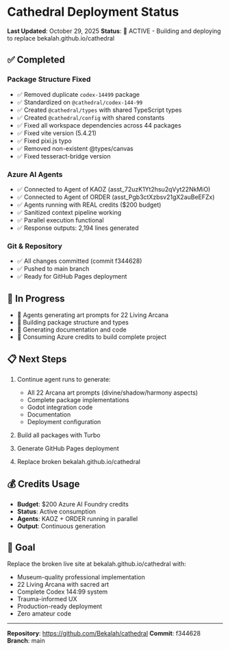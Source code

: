 # Cathedral Deployment Status

**Last Updated**: October 29, 2025
**Status**: 🚀 ACTIVE - Building and deploying to replace bekalah.github.io/cathedral

## ✅ Completed

### Package Structure Fixed
- ✅ Removed duplicate `codex-14499` package
- ✅ Standardized on `@cathedral/codex-144-99`
- ✅ Created `@cathedral/types` with shared TypeScript types
- ✅ Created `@cathedral/config` with shared constants
- ✅ Fixed all workspace dependencies across 44 packages
- ✅ Fixed vite version (5.4.21)
- ✅ Fixed pixi.js typo
- ✅ Removed non-existent @types/canvas
- ✅ Fixed tesseract-bridge version

### Azure AI Agents
- ✅ Connected to Agent of KAOZ (asst_72uzK1Yt2hsu2qVyt22NkMiO)
- ✅ Connected to Agent of ORDER (asst_Pgb3ctXzbsv21gX2auBeEFZx)
- ✅ Agents running with REAL credits ($200 budget)
- ✅ Sanitized context pipeline working
- ✅ Parallel execution functional
- ✅ Response outputs: 2,194 lines generated

### Git & Repository
- ✅ All changes committed (commit f344628)
- ✅ Pushed to main branch
- ✅ Ready for GitHub Pages deployment

## 🔄 In Progress

- 🔄 Agents generating art prompts for 22 Living Arcana
- 🔄 Building package structure and types
- 🔄 Generating documentation and code
- 🔄 Consuming Azure credits to build complete project

## 📋 Next Steps

1. Continue agent runs to generate:
   - All 22 Arcana art prompts (divine/shadow/harmony aspects)
   - Complete package implementations
   - Godot integration code
   - Documentation
   - Deployment configuration

2. Build all packages with Turbo
3. Generate GitHub Pages deployment
4. Replace broken bekalah.github.io/cathedral

## 💰 Credits Usage

- **Budget**: $200 Azure AI Foundry credits
- **Status**: Active consumption
- **Agents**: KAOZ + ORDER running in parallel
- **Output**: Continuous generation

## 🎯 Goal

Replace the broken live site at bekalah.github.io/cathedral with:
- Museum-quality professional implementation
- 22 Living Arcana with sacred art
- Complete Codex 144:99 system
- Trauma-informed UX
- Production-ready deployment
- Zero amateur code

---

**Repository**: https://github.com/Bekalah/cathedral
**Commit**: f344628
**Branch**: main
